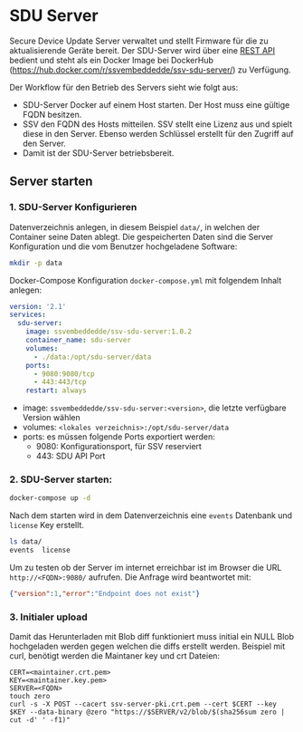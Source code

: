 # SDU Server

Secure Device Update Server verwaltet und stellt Firmware für die zu aktualisierende Geräte bereit. Der SDU-Server wird über eine [REST API](https://github.com/SSV-embedded/SDU-API) bedient und steht als ein Docker Image bei DockerHub (https://hub.docker.com/r/ssvembeddedde/ssv-sdu-server/) zu Verfügung.

Der Workflow für den Betrieb des Servers sieht wie folgt aus:
- SDU-Server Docker auf einem Host starten. Der Host muss eine gültige FQDN besitzen.
- SSV den FQDN des Hosts mitteilen. SSV stellt eine Lizenz aus und spielt diese in den Server. Ebenso werden Schlüssel erstellt für den Zugriff auf den Server.
- Damit ist der SDU-Server betriebsbereit.

## Server starten
### 1. SDU-Server Konfigurieren
Datenverzeichnis anlegen, in diesem Beispiel `data/`, in welchen der Container seine Daten ablegt. Die gespeicherten Daten sind die Server Konfiguration und die vom Benutzer hochgeladene Software:
```bash
mkdir -p data
```
Docker-Compose Konfiguration `docker-compose.yml` mit folgendem Inhalt anlegen:
```yml
version: '2.1'
services:
  sdu-server:
    image: ssvembeddedde/ssv-sdu-server:1.0.2
    container_name: sdu-server
    volumes:
      - ./data:/opt/sdu-server/data
    ports:
      - 9080:9080/tcp
      - 443:443/tcp
    restart: always
```
- image: `ssvembeddedde/ssv-sdu-server:<version>`, die letzte verfügbare Version wählen
- volumes: `<lokales verzeichnis>:/opt/sdu-server/data`
- ports: es müssen folgende Ports exportiert werden:
	- 9080: Konfigurationsport, für SSV reserviert
	- 443: SDU API Port

### 2. SDU-Server starten:
```bash
docker-compose up -d
```
Nach dem starten wird in dem Datenverzeichnis eine `events` Datenbank und `license` Key erstellt.
```bash
ls data/
events  license
```
Um zu testen ob der Server im internet erreichbar ist im Browser die URL `http://<FQDN>:9080/` aufrufen. Die Anfrage wird beantwortet mit:
```json
{"version":1,"error":"Endpoint does not exist"}
```

### 3. Initialer upload
Damit das Herunterladen mit Blob diff funktioniert muss initial ein NULL Blob hochgeladen werden gegen welchen die diffs erstellt werden.
Beispiel mit curl, benötigt werden die Maintaner key und crt Dateien:
```
CERT=<maintainer.crt.pem>
KEY=<maintainer.key.pem>
SERVER=<FQDN>
touch zero
curl -s -X POST --cacert ssv-server-pki.crt.pem --cert $CERT --key $KEY --data-binary @zero "https://$SERVER/v2/blob/$(sha256sum zero | cut -d' ' -f1)"
```
